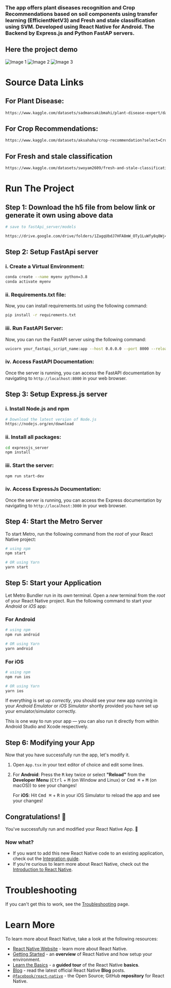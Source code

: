 ### The app offers plant diseases recognition and Crop Recommendations based on soil components using transfer learning (EfficientNetV3) and Fresh and stale classification using SVM. Developed using React Native for Android. The Backend by Express.js and Python FastAP servers.

## Here the project demo
![Image 1](appSS/01_.jpg)
![Image 2](appSS/02_.jpg)
![Image 3](appSS/03_.jpg)

# Source Data Links

## For Plant Disease:
```bash
https://www.kaggle.com/datasets/sadmansakibmahi/plant-disease-expert/data
```
## For Crop Recommendations:
```bash
https://www.kaggle.com/datasets/aksahaha/crop-recommendation?select=Crop_recommendation.csv
```
## For Fresh and stale classification
```bash
https://www.kaggle.com/datasets/swoyam2609/fresh-and-stale-classification
```

# Run The Project
## Step 1: Download the h5 file from below link or generate it own using above data
```bash
# save to fastApi_server/models

https://drive.google.com/drive/folders/1ZagqUbdJ7HFA8mW_OTy1LuWfy8q8Wj4b?usp=sharing
```
## Step 2: Setup FastApi server

   ### i. Create a Virtual Environment:
   ```bash 
   conda create --name myenv python=3.8
   conda activate myenv
   ```
   ### ii. Requirements.txt file:
   Now, you can install requirements.txt using the following command:
   ```bash 
   pip install -r requirements.txt
   ```
   ### iii. Run FastAPI Server:
   Now, you can run the FastAPI server using the following command:
   ```bash 
   uvicorn your_fastapi_script_name:app --host 0.0.0.0 --port 8000 --reload
   ```
   ### iv. Access FastAPI Documentation:
   Once the server is running, you can access the FastAPI documentation by navigating to ```http://localhost:8000``` in your web browser.

## Step 3: Setup Express.js server
   ### i. Install Node.js and npm
   ```bash
   # Download the latest version of Node.js
   https://nodejs.org/en/download
   ```
   ### ii. Install all packages:
   ```bash 
   cd expressjs_server
   npm install
   ```
   ### iii. Start the server:
   ```bash
   npm run start-dev
   ```
   ### iv. Access ExpressJs Documentation:
   Once the server is running, you can access the Express documentation by navigating to ```http://localhost:3000``` in your web browser.


## Step 4: Start the Metro Server
To start Metro, run the following command from the _root_ of your React Native project:

```bash
# using npm
npm start

# OR using Yarn
yarn start
```

## Step 5: Start your Application

Let Metro Bundler run in its _own_ terminal. Open a _new_ terminal from the _root_ of your React Native project. Run the following command to start your _Android_ or _iOS_ app:

### For Android

```bash
# using npm
npm run android

# OR using Yarn
yarn android
```

### For iOS

```bash
# using npm
npm run ios

# OR using Yarn
yarn ios
```

If everything is set up _correctly_, you should see your new app running in your _Android Emulator_ or _iOS Simulator_ shortly provided you have set up your emulator/simulator correctly.

This is one way to run your app — you can also run it directly from within Android Studio and Xcode respectively.

## Step 6: Modifying your App

Now that you have successfully run the app, let's modify it.

1. Open `App.tsx` in your text editor of choice and edit some lines.
2. For **Android**: Press the <kbd>R</kbd> key twice or select **"Reload"** from the **Developer Menu** (<kbd>Ctrl</kbd> + <kbd>M</kbd> (on Window and Linux) or <kbd>Cmd ⌘</kbd> + <kbd>M</kbd> (on macOS)) to see your changes!

   For **iOS**: Hit <kbd>Cmd ⌘</kbd> + <kbd>R</kbd> in your iOS Simulator to reload the app and see your changes!

## Congratulations! :tada:

You've successfully run and modified your React Native App. :partying_face:

### Now what?

- If you want to add this new React Native code to an existing application, check out the [Integration guide](https://reactnative.dev/docs/integration-with-existing-apps).
- If you're curious to learn more about React Native, check out the [Introduction to React Native](https://reactnative.dev/docs/getting-started).

# Troubleshooting

If you can't get this to work, see the [Troubleshooting](https://reactnative.dev/docs/troubleshooting) page.

# Learn More

To learn more about React Native, take a look at the following resources:

- [React Native Website](https://reactnative.dev) - learn more about React Native.
- [Getting Started](https://reactnative.dev/docs/environment-setup) - an **overview** of React Native and how setup your environment.
- [Learn the Basics](https://reactnative.dev/docs/getting-started) - a **guided tour** of the React Native **basics**.
- [Blog](https://reactnative.dev/blog) - read the latest official React Native **Blog** posts.
- [`@facebook/react-native`](https://github.com/facebook/react-native) - the Open Source; GitHub **repository** for React Native.
